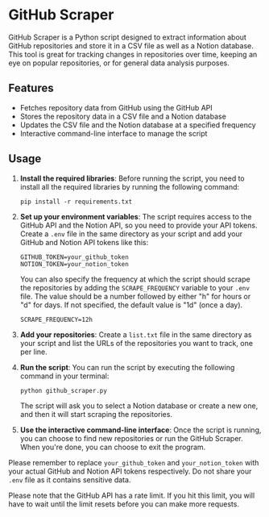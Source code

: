 # GitHub Scraper

GitHub Scraper is a Python script designed to extract information about GitHub repositories and store it in a CSV file as well as a Notion database. This tool is great for tracking changes in repositories over time, keeping an eye on popular repositories, or for general data analysis purposes.

## Features

- Fetches repository data from GitHub using the GitHub API
- Stores the repository data in a CSV file and a Notion database
- Updates the CSV file and the Notion database at a specified frequency
- Interactive command-line interface to manage the script

## Usage

1. **Install the required libraries**: Before running the script, you need to install all the required libraries by running the following command:

    ```
    pip install -r requirements.txt
    ```

2. **Set up your environment variables**: The script requires access to the GitHub API and the Notion API, so you need to provide your API tokens. Create a `.env` file in the same directory as your script and add your GitHub and Notion API tokens like this:

    ```
    GITHUB_TOKEN=your_github_token
    NOTION_TOKEN=your_notion_token
    ```

    You can also specify the frequency at which the script should scrape the repositories by adding the `SCRAPE_FREQUENCY` variable to your `.env` file. The value should be a number followed by either "h" for hours or "d" for days. If not specified, the default value is "1d" (once a day).

    ```
    SCRAPE_FREQUENCY=12h
    ```

3. **Add your repositories**: Create a `list.txt` file in the same directory as your script and list the URLs of the repositories you want to track, one per line.

4. **Run the script**: You can run the script by executing the following command in your terminal:

    ```
    python github_scraper.py
    ```

    The script will ask you to select a Notion database or create a new one, and then it will start scraping the repositories.

5. **Use the interactive command-line interface**: Once the script is running, you can choose to find new repositories or run the GitHub Scraper. When you're done, you can choose to exit the program.

Please remember to replace `your_github_token` and `your_notion_token` with your actual GitHub and Notion API tokens respectively. Do not share your `.env` file as it contains sensitive data.

Please note that the GitHub API has a rate limit. If you hit this limit, you will have to wait until the limit resets before you can make more requests.
